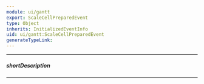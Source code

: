 ```yaml
---
module: ui/gantt
export: ScaleCellPreparedEvent
type: Object
inherits: InitializedEventInfo
uid: ui/gantt:ScaleCellPreparedEvent
generateTypeLink: 
---
```

---
##### shortDescription
<!-- Description goes here -->

---
<!-- Description goes here -->